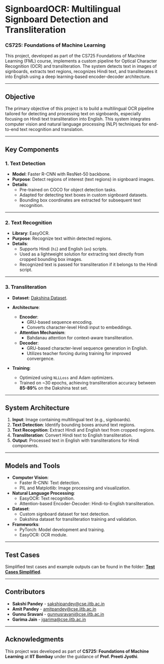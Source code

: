 # **SignboardOCR: Multilingual Signboard Detection and Transliteration**

### **CS725: Foundations of Machine Learning**

This project, developed as part of the CS725 Foundations of Machine Learning (FML) course, implements a custom pipeline for Optical Character Recognition (OCR) and transliteration. The system detects text in images of signboards, extracts text regions, recognizes Hindi text, and transliterates it into English using a deep learning-based encoder-decoder architecture.

---

## **Objective**

The primary objective of this project is to build a multilingual OCR pipeline tailored for detecting and processing text on signboards, especially focusing on Hindi text transliteration into English. This system integrates computer vision and natural language processing (NLP) techniques for end-to-end text recognition and translation.

---

## **Key Components**

### **1. Text Detection**

- **Model**: Faster R-CNN with ResNet-50 backbone.
- **Purpose**: Detect regions of interest (text regions) in signboard images.
- **Details**:
  - Pre-trained on COCO for object detection tasks.
  - Adapted for detecting text boxes in custom signboard datasets.
  - Bounding box coordinates are extracted for subsequent text recognition.

---

### **2. Text Recognition**

- **Library**: EasyOCR.
- **Purpose**: Recognize text within detected regions.
- **Details**:
  - Supports Hindi (`hi`) and English (`en`) scripts.
  - Used as a lightweight solution for extracting text directly from cropped bounding box images.
  - Recognized text is passed for transliteration if it belongs to the Hindi script.

---

### **3. Transliteration**

- **Dataset**: [Dakshina Dataset](https://storage.googleapis.com/gresearch/dakshina/).
- **Architecture**:
  - **Encoder**:
    - GRU-based sequence encoding.
    - Converts character-level Hindi input to embeddings.
  - **Attention Mechanism**:
    - Bahdanau attention for context-aware transliteration.
  - **Decoder**:
    - GRU-based character-level sequence generation in English.
    - Utilizes teacher forcing during training for improved convergence.

- **Training**:
  - Optimized using `NLLLoss` and Adam optimizers.
  - Trained on ~30 epochs, achieving transliteration accuracy between **85-89%** on the Dakshina test set.

---

## **System Architecture**

1. **Input**: Image containing multilingual text (e.g., signboards).
2. **Text Detection**: Identify bounding boxes around text regions.
3. **Text Recognition**: Extract Hindi and English text from cropped regions.
4. **Transliteration**: Convert Hindi text to English transliteration.
5. **Output**: Processed text in English with transliterations for Hindi components.

---

## **Models and Tools**

- **Computer Vision**:
  - Faster R-CNN: Text detection.
  - PIL and Matplotlib: Image processing and visualization.
- **Natural Language Processing**:
  - EasyOCR: Text recognition.
  - Attention-based Encoder-Decoder: Hindi-to-English transliteration.
- **Dataset**:
  - Custom signboard dataset for text detection.
  - Dakshina dataset for transliteration training and validation.
- **Frameworks**:
  - PyTorch: Model development and training.
  - EasyOCR: OCR module.

---

## **Test Cases**

Simplified test cases and example outputs can be found in the folder: [**Test Cases Simplified**](./Test%20Cases%20Simplified/README.md).

---

## **Contributors**

- **Sakshi Pandey** - [sakshipandey@cse.iitb.ac.in](mailto:sakshipandey@cse.iitb.ac.in)
- **Amit Pandey** - [amitpandey@cse.iitb.ac.in](mailto:amitpandey@cse.iitb.ac.in)
- **Gunnu Sravani** - [gunnusravani@cse.iitb.ac.in](mailto:gunnusravani@cse.iitb.ac.in)
- **Garima Jain** - [jgarima@cse.iitb.ac.in](mailto:jgarima@cse.iitb.ac.in)

---

## **Acknowledgments**

This project was developed as part of **CS725: Foundations of Machine Learning** at **IIT Bombay** under the guidance of **Prof. Preeti Jyothi**.

